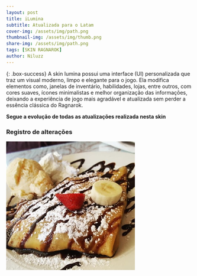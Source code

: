 ```yaml
---
layout: post
title: iLumina
subtitle: Atualizada para o Latam
cover-img: /assets/img/path.png
thumbnail-img: /assets/img/thumb.png
share-img: /assets/img/path.png
tags: [SKIN RAGNAROK]
author: Niluzz
---
```


{: .box-success}
A skin Iumina possui uma interface (UI) personalizada que traz um visual moderno, limpo e elegante para o jogo. Ela modifica elementos como, janelas de inventário, habilidades, lojas, entre outros, com cores suaves, ícones minimalistas e melhor organização das informações, deixando a experiência de jogo mais agradável e atualizada sem perder a essência clássica do Ragnarok.

**Segue a evolução de todas as atualizações realizada nesta skin**

### Registro de alterações

![crepe](https://github.com/niluzz/ilumina-skin-latam/blob/main/assets/img/crepe.jpg)
